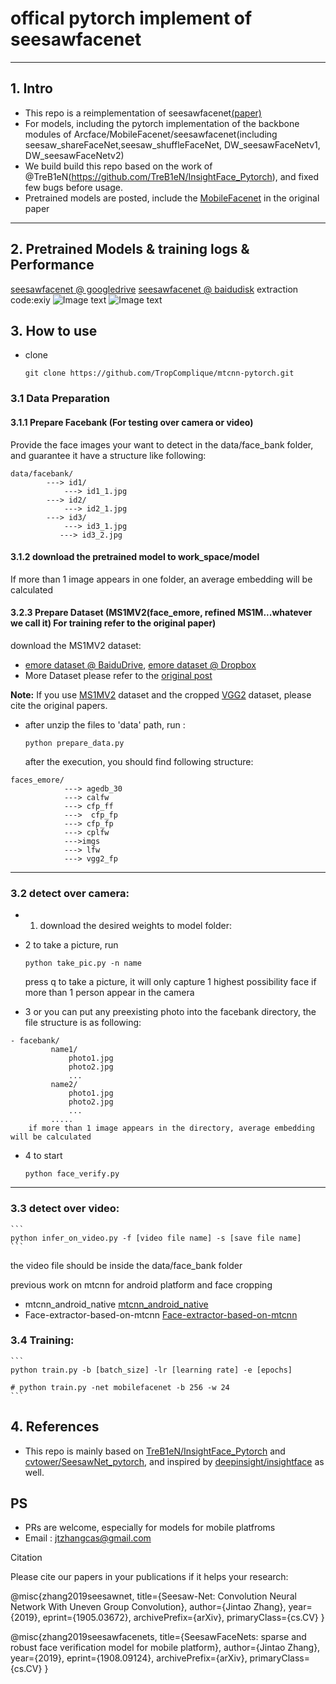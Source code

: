 # offical pytorch implement of seesawfacenet

------

## 1. Intro

- This repo is a reimplementation of seesawfacenet[(paper)](https://arxiv.org/abs/1908.09124)
- For models, including the pytorch implementation of the backbone modules of Arcface/MobileFacenet/seesawfacenet(including seesaw_shareFaceNet,seesaw_shuffleFaceNet, DW_seesawFaceNetv1, DW_seesawFaceNetv2)
- We build build this repo based on the work of @TreB1eN(https://github.com/TreB1eN/InsightFace_Pytorch), and fixed few bugs before usage.
- Pretrained models are posted, include the [MobileFacenet](https://arxiv.org/abs/1804.07573) in the original paper

------

## 2. Pretrained Models & training logs & Performance

[seesawfacenet @ googledrive](https://drive.google.com/drive/folders/1n4Zi7YTqG4YoLdK3-aO8qWWEjOCcD7w9?usp=sharing)
[seesawfacenet @ baidudisk](https://pan.baidu.com/s/1dggnM1VmHrtKwm2RfDlKdA) extraction code:exiy
![Image text](https://github.com/cvtower/seesawfacenet_pytorch/raw/master/figures/mobile_version.jpg)
![Image text](https://github.com/cvtower/seesawfacenet_pytorch/raw/master/figures/dw_version.jpg)

## 3. How to use

- clone

  ```
  git clone https://github.com/TropComplique/mtcnn-pytorch.git
  ```

### 3.1 Data Preparation

#### 3.1.1 Prepare Facebank (For testing over camera or video)

Provide the face images your want to detect in the data/face_bank folder, and guarantee it have a structure like following:

```
data/facebank/
        ---> id1/
            ---> id1_1.jpg
        ---> id2/
            ---> id2_1.jpg
        ---> id3/
            ---> id3_1.jpg
           ---> id3_2.jpg
```

#### 3.1.2 download the pretrained model to work_space/model

If more than 1 image appears in one folder, an average embedding will be calculated

#### 3.2.3 Prepare Dataset (MS1MV2(face_emore, refined MS1M...whatever we call it) For training refer to the original paper)

download the MS1MV2 dataset:

- [emore dataset @ BaiduDrive](https://pan.baidu.com/s/1eXohwNBHbbKXh5KHyItVhQ), [emore dataset @ Dropbox](https://www.dropbox.com/s/wpx6tqjf0y5mf6r/faces_ms1m-refine-v2_112x112.zip?dl=0)
- More Dataset please refer to the [original post](https://github.com/deepinsight/insightface/wiki/Dataset-Zoo)

**Note:** If you use [MS1MV2](https://arxiv.org/abs/1607.08221) dataset and the cropped [VGG2](https://arxiv.org/abs/1710.08092) dataset, please cite the original papers.

- after unzip the files to 'data' path, run :

  ```
  python prepare_data.py
  ```

  after the execution, you should find following structure:

```
faces_emore/
            ---> agedb_30
            ---> calfw
            ---> cfp_ff
            --->  cfp_fp
            ---> cfp_fp
            ---> cplfw
            --->imgs
            ---> lfw
            ---> vgg2_fp
```

------

### 3.2 detect over camera:

- 1. download the desired weights to model folder:

- 2 to take a picture, run

  ```
  python take_pic.py -n name
  ```

  press q to take a picture, it will only capture 1 highest possibility face if more than 1 person appear in the camera

- 3 or you can put any preexisting photo into the facebank directory, the file structure is as following:

```
- facebank/
         name1/
             photo1.jpg
             photo2.jpg
             ...
         name2/
             photo1.jpg
             photo2.jpg
             ...
         .....
    if more than 1 image appears in the directory, average embedding will be calculated
```

- 4 to start

  ```
  python face_verify.py 
  ```

- - -

### 3.3 detect over video:

```
​```
python infer_on_video.py -f [video file name] -s [save file name]
​```
```

the video file should be inside the data/face_bank folder

previous work on mtcnn for android platform and face cropping
- mtcnn_android_native [mtcnn_android_native](https://github.com/cvtower/mtcnn_android_native)
- Face-extractor-based-on-mtcnn [Face-extractor-based-on-mtcnn](https://github.com/cvtower/Face-extractor-based-on-mtcnn)

### 3.4 Training:

```
​```
python train.py -b [batch_size] -lr [learning rate] -e [epochs]

# python train.py -net mobilefacenet -b 256 -w 24
​```
```

## 4. References

- This repo is mainly based on [TreB1eN/InsightFace_Pytorch](https://github.com/TreB1eN/InsightFace_Pytorch) and [cvtower/SeesawNet_pytorch](https://github.com/cvtower/SeesawNet_pytorch), and inspired by [deepinsight/insightface](https://github.com/deepinsight/insightface) as well.

## PS

- PRs are welcome, especially for models for mobile platfroms
- Email : jtzhangcas@gmail.com

Citation

Please cite our papers in your publications if it helps your research:

@misc{zhang2019seesawnet,
    title={Seesaw-Net: Convolution Neural Network With Uneven Group Convolution},
    author={Jintao Zhang},
    year={2019},
    eprint={1905.03672},
    archivePrefix={arXiv},
    primaryClass={cs.CV}
}

@misc{zhang2019seesawfacenets,
    title={SeesawFaceNets: sparse and robust face verification model for mobile platform},
    author={Jintao Zhang},
    year={2019},
    eprint={1908.09124},
    archivePrefix={arXiv},
    primaryClass={cs.CV}
}
